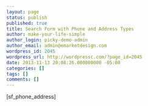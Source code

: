 ```yaml
---
layout: page
status: publish
published: true
title: Search Form with Phone and Address Types
author: make-your-life-simple
author_login: picky-demo-admin
author_email: admin@emarketdesign.com
wordpress_id: 2045
wordpress_url: http://wordpressc.com/?page_id=2045
date: 2013-11-13 20:08:26.000000000 -05:00
categories: []
tags: []
comments: []
---
```

[sf_phone_address]
